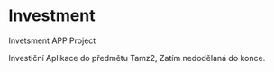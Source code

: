 # Investment
Invetsment APP Project

Investiční Aplikace do předmětu Tamz2, Zatím nedodělaná do konce.
